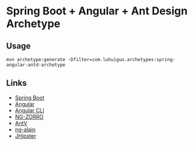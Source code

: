 # Spring Boot + Angular + Ant Design Archetype

## Usage

```
mvn archetype:generate -Dfilter=com.luhuiguo.archetypes:spring-angular-antd-archetype
```

## Links
* [Spring Boot](https://spring.io/projects/spring-boot)
* [Angular](https://angular.io/)
* [Angular CLI](https://cli.angular.io/)
* [NG-ZORRO](https://ng.ant.design/)
* [AntV](https://antv.alipay.com/)
* [ng-alain](http://ng-alain.com/)
* [JHipster](http://www.jhipster.tech/)
